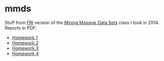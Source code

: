 mmds
====

Stuff from [FRI](http://www.fri.uni-lj.si/) version of the [Mining Massive Data Sets](http://www.stanford.edu/class/cs246/) class I took in 2014. Reports in PDF:
 - [Homework 1](http://blazsovdat.com/mmds/hw-1.pdf) 
 - [Homework 2](http://blazsovdat.com/mmds/hw-2.pdf)
 - [Homework 3](http://blazsovdat.com/mmds/hw-3.pdf)
 - [Homework 4](http://blazsovdat.com/mmds/hw-4.pdf)
